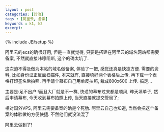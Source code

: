```yaml
---
layout : post
categories: [其他]
tags : [阿里云, 备案]
keywords : k1, k2
excerpt: 
---
```

{% include JB/setup %}

阿里云的ecs的确很好用, 但是一直就觉得, 只要是搭建在阿里云的域名网站都需要备案, 不然就直接咔嚓阻断, 这个的确太坑了. 

这次迫不得及做为本站的域名做备案, 体验了一把, 感觉还真是快捷方便. 需要的资料, 比如身份证正反面扫描件, 本来就有, 直接填好两个表格后上传. 再下载一个表格打印签名后拍照. 再申请个幕布自己用单反拍照, 裁成800x600 上传. 搞定...

主要是:足不出户!!而且大厂就是不一样, 快递的幕布过来都是顺风, 昨天填单子, 然后申请幕布, 今天收到幕布拍照上传, 当天直接就提交管局了;

相对国外VPS, 阿里云需要备案的确是个死肋. 阿里云自己也知道, 当然会把这个备案的体验做的方便快捷. 不然他们就没法混了

阿里云做到了!
